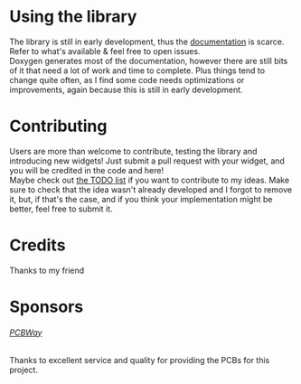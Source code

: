 # Using the library
The library is still in early development, thus the [documentation](https://www.github.com/riacob/TFTFXLib/docs/) is scarce.
<br>
Refer to what's available & feel free to open issues.
<br>
Doxygen generates most of the documentation, however there are still bits of it that need a lot of work and time to complete. Plus things tend to change quite often, as I find some code needs optimizations or improvements, again because this is still in early development.

# Contributing
Users are more than welcome to contribute, testing the library and introducing new widgets! Just submit a pull request with your widget, and you will be credited in the code and here!
<br>
Maybe check out [the TODO list](https://www.github.com/riacob/TFTFXLib/docs/TODO.md) if you want to contribute to my ideas. Make sure to check that the idea wasn't already developed and I forgot to remove it, but, if that's the case, and if you think your implementation might be better, feel free to submit it.

# Credits
Thanks to my friend 

# Sponsors
###### [PCBWay](https://PCBWay.com/)
Thanks to excellent service and quality for providing the PCBs for this project.
<to complete>
